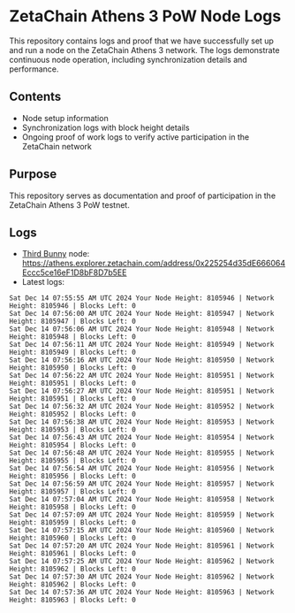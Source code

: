 # ZetaChain Athens 3 PoW Node Logs
This repository contains logs and proof that we have successfully set up and run a node on the ZetaChain Athens 3 network. The logs demonstrate continuous node operation, including synchronization details and performance.

## Contents
- Node setup information
- Synchronization logs with block height details
- Ongoing proof of work logs to verify active participation in the ZetaChain network

## Purpose
This repository serves as documentation and proof of participation in the ZetaChain Athens 3 PoW testnet.

## Logs

- [Third Bunny](https://thirdbunny.xyz/) node: https://athens.explorer.zetachain.com/address/0x225254d35dE666064Eccc5ce16eF1D8bF8D7b5EE
- Latest logs:
```
Sat Dec 14 07:55:55 AM UTC 2024 Your Node Height: 8105946 | Network Height: 8105946 | Blocks Left: 0
Sat Dec 14 07:56:00 AM UTC 2024 Your Node Height: 8105947 | Network Height: 8105947 | Blocks Left: 0
Sat Dec 14 07:56:06 AM UTC 2024 Your Node Height: 8105948 | Network Height: 8105948 | Blocks Left: 0
Sat Dec 14 07:56:11 AM UTC 2024 Your Node Height: 8105949 | Network Height: 8105949 | Blocks Left: 0
Sat Dec 14 07:56:16 AM UTC 2024 Your Node Height: 8105950 | Network Height: 8105950 | Blocks Left: 0
Sat Dec 14 07:56:22 AM UTC 2024 Your Node Height: 8105951 | Network Height: 8105951 | Blocks Left: 0
Sat Dec 14 07:56:27 AM UTC 2024 Your Node Height: 8105951 | Network Height: 8105951 | Blocks Left: 0
Sat Dec 14 07:56:32 AM UTC 2024 Your Node Height: 8105952 | Network Height: 8105952 | Blocks Left: 0
Sat Dec 14 07:56:38 AM UTC 2024 Your Node Height: 8105953 | Network Height: 8105953 | Blocks Left: 0
Sat Dec 14 07:56:43 AM UTC 2024 Your Node Height: 8105954 | Network Height: 8105954 | Blocks Left: 0
Sat Dec 14 07:56:48 AM UTC 2024 Your Node Height: 8105955 | Network Height: 8105955 | Blocks Left: 0
Sat Dec 14 07:56:54 AM UTC 2024 Your Node Height: 8105956 | Network Height: 8105956 | Blocks Left: 0
Sat Dec 14 07:56:59 AM UTC 2024 Your Node Height: 8105957 | Network Height: 8105957 | Blocks Left: 0
Sat Dec 14 07:57:04 AM UTC 2024 Your Node Height: 8105958 | Network Height: 8105958 | Blocks Left: 0
Sat Dec 14 07:57:09 AM UTC 2024 Your Node Height: 8105959 | Network Height: 8105959 | Blocks Left: 0
Sat Dec 14 07:57:15 AM UTC 2024 Your Node Height: 8105960 | Network Height: 8105960 | Blocks Left: 0
Sat Dec 14 07:57:20 AM UTC 2024 Your Node Height: 8105961 | Network Height: 8105961 | Blocks Left: 0
Sat Dec 14 07:57:25 AM UTC 2024 Your Node Height: 8105962 | Network Height: 8105962 | Blocks Left: 0
Sat Dec 14 07:57:30 AM UTC 2024 Your Node Height: 8105962 | Network Height: 8105962 | Blocks Left: 0
Sat Dec 14 07:57:36 AM UTC 2024 Your Node Height: 8105963 | Network Height: 8105963 | Blocks Left: 0
```
